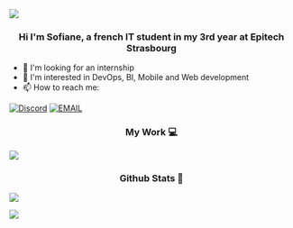 <img src="https://i.pinimg.com/originals/f5/8f/e8/f58fe8e19a7e25ddf0c459a3599261d6.gif">

<h3 align="center"> Hi I'm Sofiane, a french IT student in my 3rd year at Epitech Strasbourg </h3>

- 🔭 I'm looking for an internship
- 🌱 I'm interested in DevOps, BI, Mobile and Web development
- 📫 How to reach me:

[![Discord](https://img.shields.io/badge/Discord-7289DA?style=for-the-badge&logo=discord&logoColor=white)](https://discordapp.com/users/512610747356938245)
[![EMAIL](https://img.shields.io/badge/EMAIL-%23D14836.svg?style=for-the-badge&logo=gmail&logoColor=white)](mailto:sofiane.saou@epitech.eu)

<!-- Important Projects/Repos -->

<h3 align="center"> My Work 💻 </h3>
<p>

<a href="https://github.com/444sofiane/MERN-Stack-Workshop.git">
  <img src="https://github-readme-stats-sstealzz.vercel.app/api/pin/?username=sstealzz&repo=VideoSweeper&layout=compact&theme=tokyonight" />
</a>
</p>

<p>
<h3 align ="center" > Github Stats 🦑 </h3>

<p align = "left"> 
    <img src="https://github-readme-stats.vercel.app/api?username=444sofiane&theme=vue-dark&show_icons=true&hide_border=true&count_private=true" />
</p>

<p align ="left">
    <img src = "https://github-readme-streak-stats.herokuapp.com/?user=444sofiane&theme=vue-dark&hide_border=true"
    />
</p>


<!--
**444sofiane/444sofiane** is a ✨ _special_ ✨ repository because its `README.md` (this file) appears on your GitHub profile.

Here are some ideas to get you started:

- 🔭 I’m currently working on ...
- 🌱 I’m currently learning ...
- 👯 I’m looking to collaborate on ...
- 🤔 I’m looking for help with ...
- 💬 Ask me about ...
- 📫 How to reach me: ...
- 😄 Pronouns: ...
- ⚡ Fun fact: ...
-->
